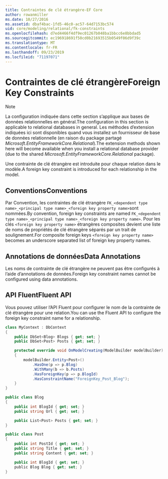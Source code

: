 ```yaml
---
title: Contraintes de clé étrangère-EF Core
author: rowanmiller
ms.date: 10/27/2016
ms.assetid: dbaf4bac-1fd5-46c0-ac57-64d7153bc574
uid: core/modeling/relational/fk-constraints
ms.openlocfilehash: d7ed4466f4df9ec01267b048ba1bbcc6e8bbdad5
ms.sourcegitcommit: ec196918691f50cd0b21693515b0549f06d9f39c
ms.translationtype: MT
ms.contentlocale: fr-FR
ms.lasthandoff: 09/23/2019
ms.locfileid: "71197071"
---
```

# <a name="foreign-key-constraints"></a><span data-ttu-id="ccac0-102">Contraintes de clé étrangère</span><span class="sxs-lookup"><span data-stu-id="ccac0-102">Foreign Key Constraints</span></span>

> [!NOTE]  
> <span data-ttu-id="ccac0-103">La configuration indiquée dans cette section s’applique aux bases de données relationnelles en général.</span><span class="sxs-lookup"><span data-stu-id="ccac0-103">The configuration in this section is applicable to relational databases in general.</span></span> <span data-ttu-id="ccac0-104">Les méthodes d’extension indiquées ici sont disponibles quand vous installez un fournisseur de base de données relationnelle (en raison du package partagé *Microsoft.EntityFrameworkCore.Relational*).</span><span class="sxs-lookup"><span data-stu-id="ccac0-104">The extension methods shown here will become available when you install a relational database provider (due to the shared *Microsoft.EntityFrameworkCore.Relational* package).</span></span>

<span data-ttu-id="ccac0-105">Une contrainte de clé étrangère est introduite pour chaque relation dans le modèle.</span><span class="sxs-lookup"><span data-stu-id="ccac0-105">A foreign key constraint is introduced for each relationship in the model.</span></span>

## <a name="conventions"></a><span data-ttu-id="ccac0-106">Conventions</span><span class="sxs-lookup"><span data-stu-id="ccac0-106">Conventions</span></span>

<span data-ttu-id="ccac0-107">Par Convention, les contraintes de clé étrangère `FK_<dependent type name>_<principal type name>_<foreign key property name>`sont nommées.</span><span class="sxs-lookup"><span data-stu-id="ccac0-107">By convention, foreign key constraints are named `FK_<dependent type name>_<principal type name>_<foreign key property name>`.</span></span> <span data-ttu-id="ccac0-108">Pour les clés `<foreign key property name>` étrangères composites devient une liste de noms de propriétés de clé étrangère séparés par un trait de soulignement.</span><span class="sxs-lookup"><span data-stu-id="ccac0-108">For composite foreign keys `<foreign key property name>` becomes an underscore separated list of foreign key property names.</span></span>

## <a name="data-annotations"></a><span data-ttu-id="ccac0-109">Annotations de données</span><span class="sxs-lookup"><span data-stu-id="ccac0-109">Data Annotations</span></span>

<span data-ttu-id="ccac0-110">Les noms de contrainte de clé étrangère ne peuvent pas être configurés à l’aide d’annotations de données.</span><span class="sxs-lookup"><span data-stu-id="ccac0-110">Foreign key constraint names cannot be configured using data annotations.</span></span>

## <a name="fluent-api"></a><span data-ttu-id="ccac0-111">API Fluent</span><span class="sxs-lookup"><span data-stu-id="ccac0-111">Fluent API</span></span>

<span data-ttu-id="ccac0-112">Vous pouvez utiliser l’API Fluent pour configurer le nom de la contrainte de clé étrangère pour une relation.</span><span class="sxs-lookup"><span data-stu-id="ccac0-112">You can use the Fluent API to configure the foreign key constraint name for a relationship.</span></span>

<!-- [!code-csharp[Main](samples/core/relational/Modeling/FluentAPI/Relational/RelationshipConstraintName.cs?highlight=12)] -->
``` csharp
class MyContext : DbContext
{
    public DbSet<Blog> Blogs { get; set; }
    public DbSet<Post> Posts { get; set; }

    protected override void OnModelCreating(ModelBuilder modelBuilder)
    {
        modelBuilder.Entity<Post>()
            .HasOne(p => p.Blog)
            .WithMany(b => b.Posts)
            .HasForeignKey(p => p.BlogId)
            .HasConstraintName("ForeignKey_Post_Blog");
    }
}

public class Blog
{
    public int BlogId { get; set; }
    public string Url { get; set; }

    public List<Post> Posts { get; set; }
}

public class Post
{
    public int PostId { get; set; }
    public string Title { get; set; }
    public string Content { get; set; }

    public int BlogId { get; set; }
    public Blog Blog { get; set; }
}
```

